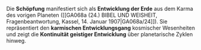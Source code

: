 
Die **Schöpfung** manifestiert sich als **Entwicklung der Erde** aus dem Karma des vorigen Planeten ([[GA068a (24.) BIBEL UND WEISHEIT, Fragenbeantwortung, Kassel, 14. Januar 1907|GA068a/24]]). Sie repräsentiert den **karmischen Entwicklungsgang** kosmischer Wesenheiten und zeigt die **Kontinuität geistiger Entwicklung** über planetarische Zyklen hinweg.

